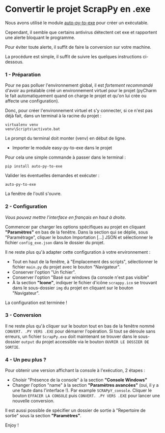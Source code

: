 # Convertir le projet ScrapPy en .exe

Nous avons utilisé le module [auto-py-to-exe](https://pypi.org/project/auto-py-to-exe/) pour créer un exécutable.

Cependant, il semble que certains antivirus détectent cet exe et rapportent une alerte bloquant le programme.

Pour éviter toute alerte, il suffit de faire la conversion sur votre machine.

La procédure est simple, il suffit de suivre les quelques instructions ci-dessous.

### 1 - Préparation

Pour ne pas polluer l'environnement global, il est *fortement recommandé* d'avoir au préalable
créé un environnement virtuel pour le projet (pyCharm le fait automatiquement quand on charge le projet
et qu'on lui crée ou affecte une configuration).

Donc, pour créer l'environnement virtuel et s'y connecter, si ce n'est pas déjà fait, dans un terminal à la racine du projet :
```
virtualenv venv
venv\Scripts\activate.bat
```
Le prompt du terminal doit monter (venv) en début de ligne.

- Importer le module easy-py-to-exe dans le projet

Pour cela une simple commande à passer dans le terminal :
```
pip install auto-py-to-exe
```
Valider les éventuelles demandes et exécuter :
```
auto-py-to-exe
```
La fenêtre de l'outil s'ouvre. 

### 2 - Configuration

*Vous pouvez mettre l'interface en français en haut à droite.*

Commencer par charger les options spécifiques au projet en cliquant **"Paramètres"** en bas de la fenêtre. 
Dans la section qui se déplie, sous "Paramétrage", cliquer le bouton Importation [...] JSON et sélectionner 
le fichier `config_exe.json` dans le dossier du projet. 

Il ne reste plus qu'à adapter cette configuration à votre environnement :

- Tout en haut de la fenêtre, à "Emplacement des scripts", sélectionner le fichier ``main.py`` du projet
avec le bouton "Navigateur".
- Conserver l'option "Un fichier".
- Conserver l'option "Basé sur windows (la console n'est pas visible"
- À la section **"Icone"**, indiquer le fichier d'icône ``scrappy.ico`` se trouvant 
dans le sous-dossier ``img`` du projet en cliquant sur le bouton "Navigateur".

La configuration est terminée !

### 3 - Conversion

Il ne reste plus qu'à cliquer sur le bouton tout en bas de la fenêtre
nommé ``CONVERT. .PY VERS .EXE`` pour démarrer l'opération. Si tout se déroule sans erreurs, 
un fichier ``ScrapPy.exe`` doit maintenant se trouver dans le sous-dossier ``output`` du projet accessible via le bouton 
``OUVRIR LE DOSSIER DE SORTIE``.

### 4 - Un peu plus ?

Pour obtenir une version affichant la console à l'exécution, 2 étapes :
- Choisir "Présence de la console" à la section **"Console Windows"**
- Changer l'option "name" à la section **"Paramètres avancées"** (oui, il y a une faute dans l'interface !).
Par example ``SCRAPpY_console``.
Cliquer le bouton ``EFFACER LA CONSOLE`` puis ``CONVERT. .PY VERS .EXE`` pour lancer une nouvelle conversion.

Il est aussi possible de spécifier un dossier de sortie à "Repertoire de sortie" sous la section **"Paramètres"**.

Enjoy !
